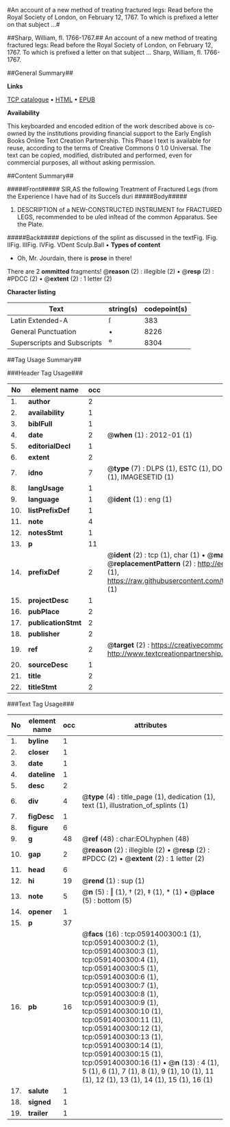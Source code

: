 #An account of a new method of treating fractured legs: Read before the Royal Society of London, on February 12, 1767. To which is prefixed a letter on that subject ...#

##Sharp, William, fl. 1766-1767.##
An account of a new method of treating fractured legs: Read before the Royal Society of London, on February 12, 1767. To which is prefixed a letter on that subject ...
Sharp, William, fl. 1766-1767.

##General Summary##

**Links**

[TCP catalogue](http://www.ota.ox.ac.uk/tcp/)  • 
[HTML](http://tei.it.ox.ac.uk/tcp/Texts-HTML/free/004/004881341.html)  • 
[EPUB](http://tei.it.ox.ac.uk/tcp/Texts-EPUB/free/004/004881341.epub)

**Availability**

This keyboarded and encoded edition of the
	       work described above is co-owned by the institutions
	       providing financial support to the Early English Books
	       Online Text Creation Partnership. This Phase I text is
	       available for reuse, according to the terms of Creative
	       Commons 0 1.0 Universal. The text can be copied,
	       modified, distributed and performed, even for
	       commercial purposes, all without asking permission.


##Content Summary##

#####Front#####
SIR,AS the following Treatment of Fractured Legs (from the Experience I have had of its Succeſs duri
#####Body#####

1. DESCRIPTION of a NEW-CONSTRUCTED INSTRUMENT for FRACTURED LEGS, recommended to be uſed inſtead of the common Apparatus. See the Plate.

#####Back#####
depictions of the splint as discussed in the textFig. IFig. IIFig. IIIFig. IVFig. VDent Sculp.Ball •
**Types of content**

  * Oh, Mr. Jourdain, there is **prose** in there!

There are 2 **ommitted** fragments! 
 @__reason__ (2) : illegible (2)  •  @__resp__ (2) : #PDCC (2)  •  @__extent__ (2) : 1 letter (2)

**Character listing**


|Text|string(s)|codepoint(s)|
|---|---|---|
|Latin Extended-A|ſ|383|
|General Punctuation|•|8226|
|Superscripts             and Subscripts|⁰|8304|

##Tag Usage Summary##

###Header Tag Usage###

|No|element name|occ|attributes|
|---|---|---|---|
|1.|__author__|2||
|2.|__availability__|1||
|3.|__biblFull__|1||
|4.|__date__|2| @__when__ (1) : 2012-01 (1)|
|5.|__editorialDecl__|1||
|6.|__extent__|2||
|7.|__idno__|7| @__type__ (7) : DLPS (1), ESTC (1), DOCNO (1), TCP (1), GALEDOCNO (1), CONTENTSET (1), IMAGESETID (1)|
|8.|__langUsage__|1||
|9.|__language__|1| @__ident__ (1) : eng (1)|
|10.|__listPrefixDef__|1||
|11.|__note__|4||
|12.|__notesStmt__|1||
|13.|__p__|11||
|14.|__prefixDef__|2| @__ident__ (2) : tcp (1), char (1)  •  @__matchPattern__ (2) : ([0-9\-]+):([0-9IVX]+) (1), (.+) (1)  •  @__replacementPattern__ (2) : http://eebo.chadwyck.com/downloadtiff?vid=$1&page=$2 (1), https://raw.githubusercontent.com/textcreationpartnership/Texts/master/tcpchars.xml#$1 (1)|
|15.|__projectDesc__|1||
|16.|__pubPlace__|2||
|17.|__publicationStmt__|2||
|18.|__publisher__|2||
|19.|__ref__|2| @__target__ (2) : https://creativecommons.org/publicdomain/zero/1.0/ (1), http://www.textcreationpartnership.org/docs/. (1)|
|20.|__sourceDesc__|1||
|21.|__title__|2||
|22.|__titleStmt__|2||


###Text Tag Usage###

|No|element name|occ|attributes|
|---|---|---|---|
|1.|__byline__|1||
|2.|__closer__|1||
|3.|__date__|1||
|4.|__dateline__|1||
|5.|__desc__|2||
|6.|__div__|4| @__type__ (4) : title_page (1), dedication (1), text (1), illustration_of_splints (1)|
|7.|__figDesc__|1||
|8.|__figure__|6||
|9.|__g__|48| @__ref__ (48) : char:EOLhyphen (48)|
|10.|__gap__|2| @__reason__ (2) : illegible (2)  •  @__resp__ (2) : #PDCC (2)  •  @__extent__ (2) : 1 letter (2)|
|11.|__head__|6||
|12.|__hi__|19| @__rend__ (1) : sup (1)|
|13.|__note__|5| @__n__ (5) : ‖ (1), † (2), ‡ (1), * (1)  •  @__place__ (5) : bottom (5)|
|14.|__opener__|1||
|15.|__p__|37||
|16.|__pb__|16| @__facs__ (16) : tcp:0591400300:1 (1), tcp:0591400300:2 (1), tcp:0591400300:3 (1), tcp:0591400300:4 (1), tcp:0591400300:5 (1), tcp:0591400300:6 (1), tcp:0591400300:7 (1), tcp:0591400300:8 (1), tcp:0591400300:9 (1), tcp:0591400300:10 (1), tcp:0591400300:11 (1), tcp:0591400300:12 (1), tcp:0591400300:13 (1), tcp:0591400300:14 (1), tcp:0591400300:15 (1), tcp:0591400300:16 (1)  •  @__n__ (13) : 4 (1), 5 (1), 6 (1), 7 (1), 8 (1), 9 (1), 10 (1), 11 (1), 12 (1), 13 (1), 14 (1), 15 (1), 16 (1)|
|17.|__salute__|1||
|18.|__signed__|1||
|19.|__trailer__|1||
